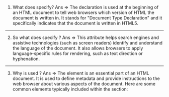1.  What does <!DOCTYPE html> specify?
    Ans => The <!DOCTYPE html> declaration is used at the beginning of an HTML document to tell web browsers which version of HTML the document is written in. It stands for "Document Type Declaration" and it specifically indicates that the document is written in HTML5.

---

2.  So what does <html lang="en"> specify ?
    Ans => This attribute helps search engines and assistive technologies (such as screen readers) identify and understand the language of the document. It also allows browsers to apply language-specific rules for rendering, such as text direction or hyphenation.

---

3.  Why <head> is used ?
    Ans => The <head> element is an essential part of an HTML document. It is used to define metadata and provide instructions to the web browser about various aspects of the document. Here are some common elements typically included within the <head> section:

<title>: This tag specifies the title of the document, which appears in the browser's title bar or tab.

<meta>: This tag is used to provide additional information about the document, such as the character encoding, viewport settings, keywords, description, and author.

<link>: This tag is used to include external resources such as CSS stylesheets or icon files.

<script>: This tag is used to include or reference JavaScript files or scripts.

<style>: This tag is used to embed CSS styles directly within the HTML document.

------------------------------------------------

4. What does charset="UTF-8" do ?

Ans => The charset="UTF-8" attribute/value pair is typically included within the <meta> tag in the <head> section of an HTML document. It specifies the character encoding for the document, specifically using the UTF-8 encoding.

Character encoding determines how characters are represented and stored in a computer's memory. UTF-8 (Unicode Transformation Format-8) is a widely used character encoding scheme that can represent almost all characters from all writing systems in the world.

Including charset="UTF-8" in the <meta> tag informs the browser that the document is encoded using UTF-8. This ensures that the browser interprets and displays the text content of the HTML document correctly, regardless of the language or special characters used.

UTF-8 is recommended as the standard character encoding for web documents because it supports a wide range of characters, including those from different languages, symbols, and emojis. It helps prevent encoding issues and ensures proper rendering of text across different browsers and operating systems.

------------------------------------------------

charset(character set) => Think of the "charset" as a set of rules or instructions that tell the computer which code to use for each symbol. When we specify the "charset" in an HTML document, we are telling the computer how to read and display the symbols on a webpage. It ensures that the correct symbols are shown, and everything looks as intended. Without the proper charset, the computer might get confused and display strange characters or question marks instead of the intended symbols.

------------------------------------------------

Encoding is like a secret code that computers use to understand and store information. Just like how we use different languages to communicate, computers have their own language, which is a series of 0s and 1s called binary code.

When we encode something, we convert it into this binary code. It's like translating information into the computer's language. For example, when we type a letter on a keyboard, the computer encodes it into binary code before storing or processing it.

Encoding helps ensure that information can be properly stored, transmitted, and understood by computers. It's like putting information into a format that computers can easily work with. And when we want to see or use that information again, the computer decodes it back into a readable form for us.

So, encoding is essentially the process of converting information into the computer's language, allowing it to be stored, sent, and processed effectively.

------------------------------------------------

5. http-equiv="X-UA-Compatible" content="IE=edge" explain this line of code.

Ans => The http-equiv="X-UA-Compatible" attribute is used within the <meta> tag in the <head> section of an HTML document. It provides instructions to the browser on how to handle or render the webpage.

In simpler words, this code tells the browser how to behave when it encounters the HTML document. It specifically deals with compatibility issues between different versions of Internet Explorer (a web browser).

The X-UA-Compatible value is set to specify a specific document mode or compatibility mode for Internet Explorer. By setting it to a particular version or mode, you can ensure that the webpage is displayed correctly and consistently in Internet Explorer.

For example, http-equiv="X-UA-Compatible" content="IE=edge" instructs Internet Explorer to use the latest available rendering engine, ensuring optimal compatibility and performance.

This attribute is often used to address compatibility issues in older versions of Internet Explorer, making sure that the webpage is viewed properly and functions as intended across different versions of the browser.

------------------------------------------------

6. What does name="viewport" content="width=device-width, initial-scale=1.0" this line do ?

Ans => They provide instructions to the browser on how to adjust the webpage's dimensions and scaling for different devices.

In simpler terms, these instructions help the webpage look good and be user-friendly on various screen sizes, such as smartphones, tablets, or desktop computers.

The width=device-width part tells the browser to set the width of the webpage to be equal to the width of the device's screen. This ensures that the webpage adapts to the specific device it is being viewed on, preventing horizontal scrolling or content getting cut off.

The initial-scale=1.0 part sets the initial zoom level of the webpage. A value of 1.0 means the webpage is displayed at its original size without any zooming in or out by default.

By including these instructions, the webpage can be responsive and adjust its layout and scaling appropriately, providing a better user experience across different devices and screen sizes.

------------------------------------------------

7. body tag

Ans => The <body> tag is used to define the main content area of an HTML document. It represents the visible content that appears on a webpage.

In simple terms, the <body> tag contains all the elements and information that you want to display on your webpage. It includes text, images, videos, links, and other interactive elements that users can see and interact with.

When you write HTML code within the <body> tags, the content you specify will be rendered by web browsers and displayed as the actual webpage. Everything you see on a website, such as paragraphs, headings, lists, and images, is typically placed within the <body> tags.

The <body> tag essentially encapsulates the visible part of your webpage, defining its structure and content. It is where you put the elements that make up the main body of your website, making it the essential part of your HTML document.

------------------------------------------------

8.<link rel="stylesheet" href="style.css"> Explain this line of code.
Ans => Let's break down the <link rel="stylesheet" href="style.css"> code:

<link>: This is an HTML tag used to define a link between the current HTML document and an external resource, such as a CSS file.

rel="stylesheet": The rel attribute specifies the relationship between the current HTML document and the linked resource. In this case, stylesheet indicates that the linked resource is a CSS file, which is used to style the HTML document.

href="style.css": The href attribute specifies the location or URL of the external resource. Here, style.css is the file name of the CSS file you want to link to the HTML document.

In simpler terms, the <link rel="stylesheet" href="style.css"> code is used to connect your HTML document with a separate CSS file called "style.css". The CSS file contains styling instructions that control the appearance, layout, and design of your webpage.

By linking the CSS file using this code, you can keep your styling separate from the HTML document itself. This separation allows you to modify and update the visual aspects of your webpage by editing the CSS file, without changing the actual HTML structure 

------------------------------------------------

9. what is the difference between <style></style> and <link rel="stylesheet" href="style.css"> ?

Ans => The main difference is that with <style></style>, the CSS code is embedded within the HTML document, while <link rel="stylesheet" href="style.css"> refers to an external file that holds the CSS code. Using an external CSS file provides more flexibility, reusability, and ease of maintenance, especially for larger projects with multiple webpages.

---

10. The script tag ?
    Ans => src="": The src attribute specifies the source or location of an external JavaScript file that you want to include. You need to provide the file path or URL within the quotation marks.

It's important to note that the src attribute is used to reference an external JavaScript file, while the JavaScript code written directly within the <script></script> tags is called inline JavaScript. Both approaches have their use cases, depending on the complexity and organization of your code.

In summary, the <script src=""></script> code lets you include JavaScript code either inline within the HTML document or by linking to an external JavaScript file, enabling you to add functionality and interactivity to your webpage.
